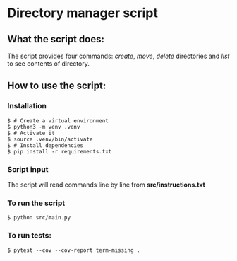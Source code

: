 
# Directory manager script

## What the script does:

The script provides four commands: *create*, *move*, *delete* directories and 
*list* to see contents of directory.

## How to use the script:

### Installation

```console
$ # Create a virtual environment
$ python3 -m venv .venv
$ # Activate it
$ source .venv/bin/activate
$ # Install dependencies
$ pip install -r requirements.txt
```

### Script input

The script will read commands line by line from **src/instructions.txt**

### To run the script
```console
$ python src/main.py
```

### To run tests:
```console
$ pytest --cov --cov-report term-missing .
```